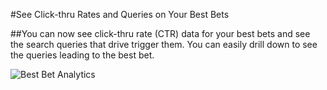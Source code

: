 #See Click-thru Rates and Queries on Your Best Bets

##You can now see click-thru rate (CTR) data for your best bets and see the search queries that drive trigger them. You can easily drill down to see the queries leading to the best bet.

![Best Bet Analytics](http://f22818b4dfc10241d8a3-f1564c64756a8cfee25b6b19953b1d23.r31.cf2.rackcdn.com/best-bet-analytics.png "Best Bet Analytics")
